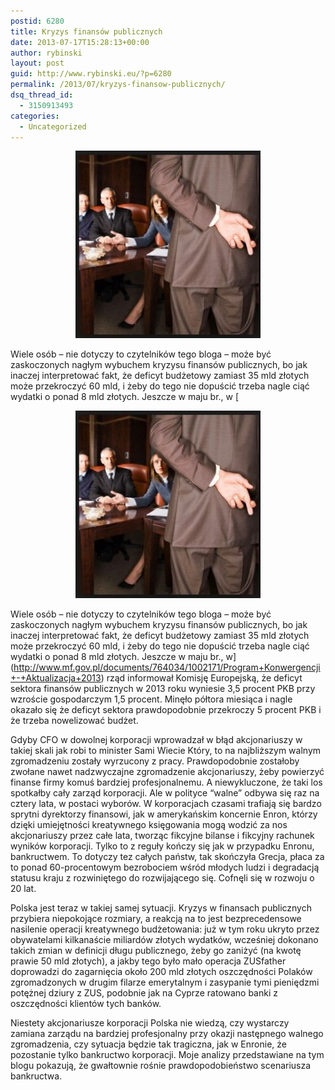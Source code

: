 ```yaml
---
postid: 6280
title: Kryzys finansów publicznych
date: 2013-07-17T15:28:13+00:00
author: rybinski
layout: post
guid: http://www.rybinski.eu/?p=6280
permalink: /2013/07/kryzys-finansow-publicznych/
dsq_thread_id:
  - 3150913493
categories:
  - Uncategorized
---
```

<p style="text-align: center;">
  <a href="/uploads/2013/07/liar.jpg"><img class="size-medium wp-image-6282 aligncenter" title="liar" src="/uploads/2013/07/liar-296x300.jpg" alt="" width="296" height="300" /></a>
</p>

Wiele osób – nie dotyczy to czytelników tego bloga – może być zaskoczonych nagłym wybuchem kryzysu finansów publicznych, bo jak inaczej interpretować fakt, że deficyt budżetowy zamiast 35 mld złotych może przekroczyć 60 mld, i żeby do tego nie dopuścić trzeba nagle ciąć wydatki o ponad 8 mld złotych. Jeszcze w maju br., w [<p style="text-align: center;">
  <a href="/uploads/2013/07/liar.jpg"><img class="size-medium wp-image-6282 aligncenter" title="liar" src="/uploads/2013/07/liar-296x300.jpg" alt="" width="296" height="300" /></a>
</p>

Wiele osób – nie dotyczy to czytelników tego bloga – może być zaskoczonych nagłym wybuchem kryzysu finansów publicznych, bo jak inaczej interpretować fakt, że deficyt budżetowy zamiast 35 mld złotych może przekroczyć 60 mld, i żeby do tego nie dopuścić trzeba nagle ciąć wydatki o ponad 8 mld złotych. Jeszcze w maju br., w](http://www.mf.gov.pl/documents/764034/1002171/Program+Konwergencji+-+Aktualizacja+2013) rząd informował Komisję Europejską, że deficyt sektora finansów publicznych w 2013 roku wyniesie 3,5 procent PKB przy wzroście gospodarczym 1,5 procent. Minęło półtora miesiąca i nagle okazało się że deficyt sektora prawdopodobnie przekroczy 5 procent PKB i że trzeba nowelizować budżet.

<!--more-->

Gdyby CFO w dowolnej korporacji wprowadzał w błąd akcjonariuszy w takiej skali jak robi to minister Sami Wiecie Który, to na najbliższym walnym zgromadzeniu zostały wyrzucony z pracy. Prawdopodobnie zostałoby zwołane nawet nadzwyczajne zgromadzenie akcjonariuszy, żeby powierzyć finanse firmy komuś bardziej profesjonalnemu. A niewykluczone, że taki los spotkałby cały zarząd korporacji. Ale w polityce “walne” odbywa się raz na cztery lata, w postaci wyborów. W korporacjach czasami trafiają się bardzo sprytni dyrektorzy finansowi, jak w amerykańskim koncernie Enron, którzy dzięki umiejętności kreatywnego księgowania mogą wodzić za nos akcjonariuszy przez całe lata, tworząc fikcyjne bilanse i fikcyjny rachunek wyników korporacji. Tylko to z reguły kończy się jak w przypadku Enronu, bankructwem. To dotyczy tez całych państw, tak skończyła Grecja, płaca za to ponad 60-procentowym bezrobociem wśród młodych ludzi i degradacją statusu kraju z rozwiniętego do rozwijającego się. Cofnęli się w rozwoju o 20 lat.

Polska jest teraz w takiej samej sytuacji. Kryzys w finansach publicznych przybiera niepokojące rozmiary, a reakcją na to jest bezprecedensowe nasilenie operacji kreatywnego budżetowania: już w tym roku ukryto przez obywatelami kilkanaście miliardów złotych wydatków, wcześniej dokonano takich zmian w definicji długu publicznego, żeby go zaniżyć (na kwotę prawie 50 mld złotych), a jakby tego było mało operacja ZUSfather doprowadzi do zagarnięcia około 200 mld złotych oszczędności Polaków zgromadzonych w drugim filarze emerytalnym i zasypanie tymi pieniędzmi potężnej dziury z ZUS, podobnie jak na Cyprze ratowano banki z oszczędności klientów tych banków.

Niestety akcjonariusze korporacji Polska nie wiedzą, czy wystarczy zamiana zarządu na bardziej profesjonalny przy okazji następnego walnego zgromadzenia, czy sytuacja będzie tak tragiczna, jak w Enronie, że pozostanie tylko bankructwo korporacji. Moje analizy przedstawiane na tym blogu pokazują, że gwałtownie rośnie prawdopodobieństwo scenariusza bankructwa.

